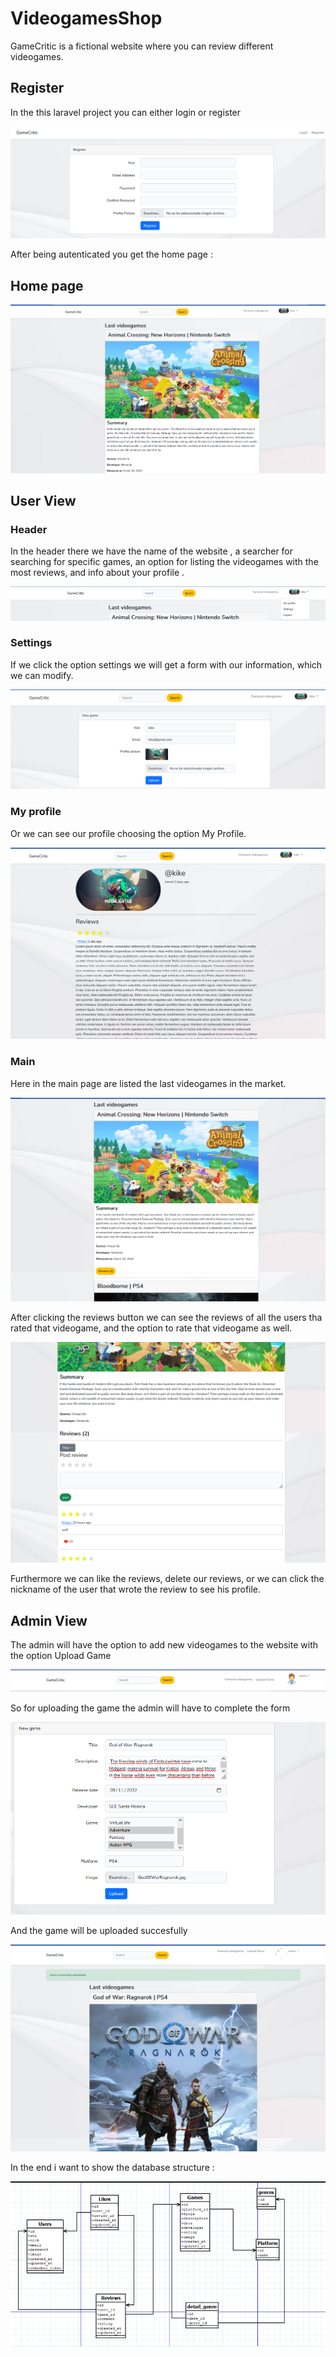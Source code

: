 # VideogamesShop
GameCritic is a fictional website where you can review different videogames.

## Register
In the this laravel project you can either login or register

![alt text](https://github.com/egarmar1/ReviewsWeb/raw/main/public/img/register.PNG)

After being autenticated you get the home page :  
## Home page

![alt text](https://github.com/egarmar1/ReviewsWeb/raw/main/public/img/index.PNG)

## User View

### Header
In the header there we have the name of the website , a searcher for searching for specific games, an option for listing the videogames with the most reviews, and info about your profile .

![alt text](https://github.com/egarmar1/ReviewsWeb/raw/main/public/img/header.PNG)

### Settings
If we click the option settings we will get a form with our information, which we can modify.

![alt text](https://github.com/egarmar1/ReviewsWeb/raw/main/public/img/settings.PNG)

### My profile
Or we can see our profile choosing the option My Profile.

![alt text](https://github.com/egarmar1/ReviewsWeb/raw/main/public/img/reviewsUser.PNG)

### Main
Here in the main page are listed the last videogames in the market.

![alt text](https://github.com/egarmar1/ReviewsWeb/raw/main/public/img/lastVideogames.PNG)



After clicking the reviews button we can see the reviews of all the users tha rated that videogame, and the option to rate that videogame as well.

![alt text](https://github.com/egarmar1/ReviewsWeb/raw/main/public/img/detailGame.PNG)

Furthermore we can like the reviews, delete our reviews, or we can click the nickname of the user that wrote the review to see his profile.

## Admin View
The admin will have the option to add new videogames to the website with the option Upload Game

![alt text](https://github.com/egarmar1/ReviewsWeb/raw/main/public/img/headerAdmin.PNG)

So for uploading the game the admin will have to complete the form

![alt text](https://github.com/egarmar1/ReviewsWeb/raw/main/public/img/createForm.PNG)

And the game will be uploaded succesfully

![alt text](https://github.com/egarmar1/ReviewsWeb/raw/main/public/img/gameUploaded.PNG)

In the end i want to show the database structure : 

![alt text](https://github.com/egarmar1/ReviewsWeb/raw/main/public/img/DB.PNG)

